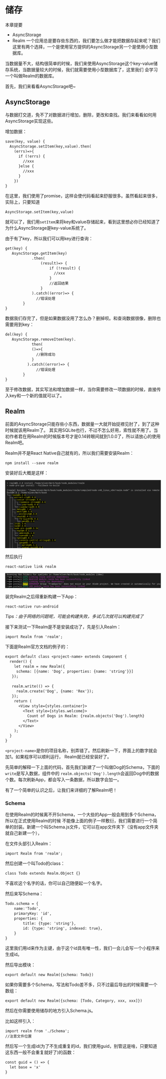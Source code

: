 # 储存

本章提要
- AsyncStorage 
- Realm
一个应用总是要存些东西的，我们要怎么做才能把数据存起来呢？我们这里有两个选择，一个是使用官方提供的AsyncStorage另一个是使用小型数据库。

当数据量不大，结构很简单的时候，我们来使用AsyncStorage这个key-value储存系统，当数据量较大的时候，我们就需要使用小型数据库了，这里我们
会学习一个叫做Realm的数据库。

首先，我们来看看AsyncStorage吧~

##  AsyncStorage

与数据打交道，免不了对数据进行增加，删除，更改和查找。我们来看看如何用AsyncStorage实现这些。

增加数据：

```
save(key, value) {
  AsyncStorage.setItem(key,value).then(
    (errs)=>{
      if (!errs) {
        //xxx
      }else {
        //xxx
      }
    })  
}

```

在这里，我们使用了promise，这样会使代码看起来舒服很多。虽然看起来很多，实际上，只要知道

```
AsyncStorage.setItem(key,value)
```

就可以了，我们用`setItem`来将key和value存储起来，看到这里想必你已经知道了为什么AsyncStorage是key-value系统了。

由于有了key，所以我们可以用key进行查询：

```
get(key) {
   AsyncStorage.getItem(key)
            .then(  
                (result)=> {   
                    if (!result) {
                      //xxx
                    }
                    //返回结果
                }
            ).catch((error)=> {  
              //错误处理
        }
}   
```

数据我们存完了，但是如果数据没用了怎么办？删掉呗。和查询数据很像，删除也需要用到key：

```
del(key) {
   AsyncStorage.removeItem(key).
            then(
            ()=>{
              //删除成功
            }
          ).catch((error)=> {  
              //错误处理
        }
}
```

至于修改数据，其实写法和增加数据一样，当你需要修改一项数据的时候，直接传入key和一个新的值就可以了。

## Realm

前面的AsyncStorage只能存些小东西，数据量一大就开始捉襟见肘了，到了这种时候就该用Realm了。
其实用SQLite也行，不过不怎么好用，索性就不用了。当初作者君在用Realm的时候版本号才是0.14转眼间就到1.0.0了，所以请放心的使用Realm吧。

Realm并不是React Native自己就有的，所以我们需要安装Realm：

```
npm install --save realm
```

安装好后大概是这样：

![PNG](images/6.1.png)  

然后执行

```
react-native link realm
```

![PNG](images/6.2.png)  

装完Realm之后得重新构建一下App：

```
react-native run-android
```

*Tips：由于网络的问题呢，可能会构建失败，多试几次就可以构建完成了*

接下来测试一下Realm是不是安装成功了，先是引入Realm：

```
import Realm from 'realm';
```
下面是Realm官方文档的例子的：

``` 
export default class <project-name> extends Component {
  render() {
    let realm = new Realm({
     schema: [{name: 'Dog', properties: {name: 'string'}}]
   });

   realm.write(() => {
     realm.create('Dog', {name: 'Rex'});
   });
    return (
      <View style={styles.container}>
        <Text style={styles.welcome}>
          Count of Dogs in Realm: {realm.objects('Dog').length}
        </Text>
      </View>
    );
  }
}
```

`<project-name>`是你的项目名称，别弄错了。然后刷新一下，界面上的数字就会加1。如果程序可以顺利运行，
Realm就已经安装好了。

先简单的解释一下上面的代码，首先我们新建了一个叫做Dog的Schema，下面的`write`是写入数据，组件中的
`realm.objects('Dog').length`会返回Dog中的数据个数。每次刷新App，都会写入一条数据，所以数字会加一。

有了一个简单的认识之后，让我们来详细的了解Realm吧！

### Schema

在使用Realm的时候离不开Schema，一个大些的App一般会用到多个Schema，所以在正式使用Realm的时候
不能像上面的例子一样敷衍，我们需要进行一个简单的封装。新建一个叫Schema.js文件，它可以在app文件夹下（没有app文件夹就自己新建一个），

在文件头部引入Realm：

```
import Realm from 'realm';
```

然后创建一个叫Todo的class：

```
class Todo extends Realm.Object {}
```

不喜欢这个名字的话，你可以自己随便起一个名字。

然后来写Schema：

```
Todo.schema = {
    name:'Todo',
    primaryKey: 'id',
    properties: {
        title: {type: 'string'},
        id: {type: 'string', indexed: true},
    }
}
```

这里我们用id来作为主键，由于这个id具有唯一性，我们一会儿会写一个小程序来生成id。 

然后导出模块：

```
export default new Realm({schema: Todo})
``` 

如果你需要多个Schema，写法和Todo差不多，只不过最后导出的时候需要一个数组：

```
export default new Realm({schema: [Todo, Category, xxx, xxx]})
```

然后在你需要使用储存的地方引入Schema.js。

比如这样引入：

```
import realm from './Schema';
//注意文件位置
```

然后写一个生成id(为了不生成重复的id，我们使用guid，别管这是啥，只要知道这东西一般不会重复就好了)的函数：

```
const guid = () => {
  let base = 'x'
}
```
   


